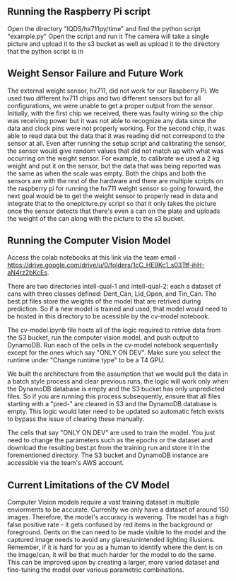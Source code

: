## Running the Raspberry Pi script
Open the directory "IQDS/hx711py/time" and find the python script "example.py"
Open the script and run it
The camera will take a single picture and upload it to the s3 bucket as well as upload it to the directory that the python script is in

## Weight Sensor Failure and Future Work
The external weight sensor, hx711, did not work for our Raspberry Pi. We used two different hx711 chips and two different sensors but for all configurations, we
were unable to get a proper output from the sensor. Initially, with the first chip we received, there was faulty wiring so the chip was receiving power but it was
not able to recognize any data since the data and clock pins were not properly working. For the second chip, it was able to read data but the data that it was reading
did not correspond to the sensor at all. Even after running the setup script and calibrating the sensor, the sensor would give random values that did not match up
with what was occurring on the weight sensor. For example, to calibrate we used a 2 kg weight and put it on the sensor, but the data that was being reported was the same 
as when the scale was empty. Both the chips and both the sensors are with the rest of the hardware and there are multiple scripts on the raspberry pi for running the 
hx711 weight sensor so going forward, the next goal would be to get the weight sensor to properly read in data and integrate that to the onepicture.py script so that
it only takes the picture once the sensor detects that there's even a can on the plate and uploads the weight of the can along with the picture to the s3 bucket.

## Running the Computer Vision Model
Access the colab notebooks at this link via the team email - https://drive.google.com/drive/u/0/folders/1cC_HE9Kc1_s03Ttf-ihH-aN4rz2bKcEs. 

There are two directories intell-qual-1 and intell-qual-2: each a dataset of cans with three classes defined: Dent_Can, Lid_Open, and Tin_Can. The best.pt files store the weights of the model that are retrived during prediction. So if a new model is trained and used, that model would need to be hosted in this directory to be acessible by the cv-model notebook. 

The cv-model.ipynb file hosts all of the logic required to retrive data from the S3 bucket, run the computer vision model, and push output to DynamoDB. Run each of the cells in the cv-model notebook sequentially except for the ones which say "ONLY ON DEV". Make sure you select the runtime under "Change runtime type" to be a T4 GPU. 

We built the architecture from the assumption that we would pull the data in a batch style process and clear previous runs, the logic will work only when the DynamoDB database is empty and the S3 bucket has only unpredicted files. So if you are running this process subsequently, ensure that all files starting with a "pred-" are cleared in S3 and the DynamoDB database is empty. This logic would later need to be updated so automatic fetch exists to bypass the issue of clearing these manually. 

The cells that say "ONLY ON DEV" are used to train the model. You just need to change the parameters such as the epochs or the dataset and download the resulting best.pt from the training run and store it in the forementioned directory. 
The S3 bucket and DynamoDB instance are accessible via the team's AWS account. 

## Current Limitations of the CV Model
Computer Vision models require a vast training dataset in multiple enviorments to be accurate. Currenlty we only have a dataset of around 150 images. Therefore, the model's accuracy is wavering. The model has a high false positive rate - it gets confused by red items in the background or foreground. Dents on the can need to be made visible to the model and the captured image needs to avoid any glares/unintended lighting illusions. Remember, if it is hard for you as a human to identify where the dent is on the image/can, it will be that much harder for the model to do the same. This can be improved upon by creating a larger, more varied dataset and fine-tuning the model over various parametric combinations.
